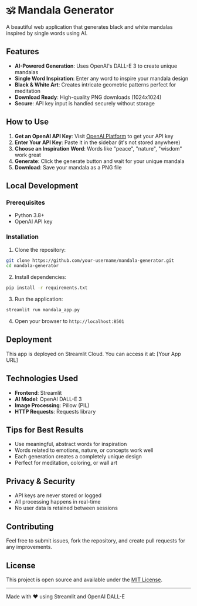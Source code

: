 # 🕉️ Mandala Generator

A beautiful web application that generates black and white mandalas inspired by single words using AI.

## Features

- **AI-Powered Generation**: Uses OpenAI's DALL-E 3 to create unique mandalas
- **Single Word Inspiration**: Enter any word to inspire your mandala design
- **Black & White Art**: Creates intricate geometric patterns perfect for meditation
- **Download Ready**: High-quality PNG downloads (1024x1024)
- **Secure**: API key input is handled securely without storage

## How to Use

1. **Get an OpenAI API Key**: Visit [OpenAI Platform](https://platform.openai.com/api-keys) to get your API key
2. **Enter Your API Key**: Paste it in the sidebar (it's not stored anywhere)
3. **Choose an Inspiration Word**: Words like "peace", "nature", "wisdom" work great
4. **Generate**: Click the generate button and wait for your unique mandala
5. **Download**: Save your mandala as a PNG file

## Local Development

### Prerequisites
- Python 3.8+
- OpenAI API key

### Installation

1. Clone the repository:
```bash
git clone https://github.com/your-username/mandala-generator.git
cd mandala-generator
```

2. Install dependencies:
```bash
pip install -r requirements.txt
```

3. Run the application:
```bash
streamlit run mandala_app.py
```

4. Open your browser to `http://localhost:8501`

## Deployment

This app is deployed on Streamlit Cloud. You can access it at: [Your App URL]

## Technologies Used

- **Frontend**: Streamlit
- **AI Model**: OpenAI DALL-E 3
- **Image Processing**: Pillow (PIL)
- **HTTP Requests**: Requests library

## Tips for Best Results

- Use meaningful, abstract words for inspiration
- Words related to emotions, nature, or concepts work well
- Each generation creates a completely unique design
- Perfect for meditation, coloring, or wall art

## Privacy & Security

- API keys are never stored or logged
- All processing happens in real-time
- No user data is retained between sessions

## Contributing

Feel free to submit issues, fork the repository, and create pull requests for any improvements.

## License

This project is open source and available under the [MIT License](LICENSE).

---

Made with ❤️ using Streamlit and OpenAI DALL-E